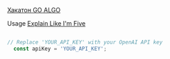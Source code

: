 [Хакатон GO ALGO ]([url](https://goalgo.ru/)https://goalgo.ru/)


Usage [Explain Like I'm Five]([url](https://www.reddit.com/r/explainlikeimfive/))

```javascript

// Replace 'YOUR_API_KEY' with your OpenAI API key
  const apiKey = 'YOUR_API_KEY';

```

